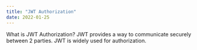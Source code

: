 ```yaml
---
title: "JWT Authorization"
date: 2022-01-25
---
```


What is JWT Authorization?
JWT provides a way to communicate securely between 2 parties. JWT is widely used for authorization. 
